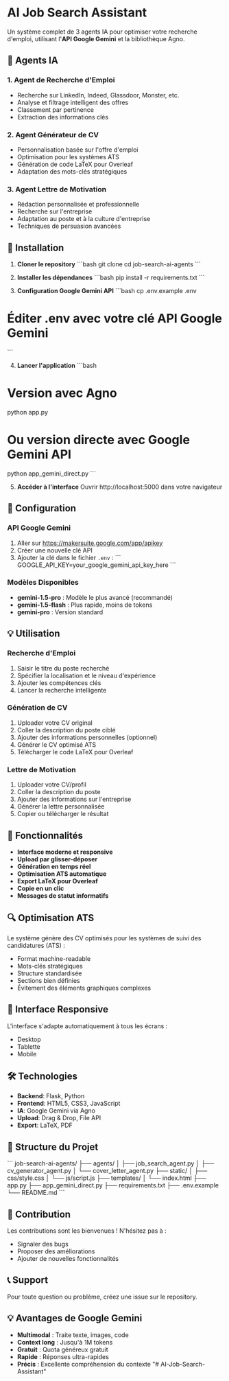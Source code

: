 # AI Job Search Assistant

Un système complet de 3 agents IA pour optimiser votre recherche d'emploi, utilisant l'**API Google Gemini** et la bibliothèque Agno.

## 🤖 Agents IA

### 1. Agent de Recherche d'Emploi
- Recherche sur LinkedIn, Indeed, Glassdoor, Monster, etc.
- Analyse et filtrage intelligent des offres
- Classement par pertinence
- Extraction des informations clés

### 2. Agent Générateur de CV
- Personnalisation basée sur l'offre d'emploi
- Optimisation pour les systèmes ATS
- Génération de code LaTeX pour Overleaf
- Adaptation des mots-clés stratégiques

### 3. Agent Lettre de Motivation
- Rédaction personnalisée et professionnelle
- Recherche sur l'entreprise
- Adaptation au poste et à la culture d'entreprise
- Techniques de persuasion avancées

## 🚀 Installation

1. **Cloner le repository**
\`\`\`bash
git clone <repository-url>
cd job-search-ai-agents
\`\`\`

2. **Installer les dépendances**
\`\`\`bash
pip install -r requirements.txt
\`\`\`

3. **Configuration Google Gemini API**
\`\`\`bash
cp .env.example .env
# Éditer .env avec votre clé API Google Gemini
\`\`\`

4. **Lancer l'application**
\`\`\`bash
# Version avec Agno
python app.py

# Ou version directe avec Google Gemini API
python app_gemini_direct.py
\`\`\`

5. **Accéder à l'interface**
Ouvrir http://localhost:5000 dans votre navigateur

## 🔧 Configuration

### API Google Gemini
1. Aller sur https://makersuite.google.com/app/apikey
2. Créer une nouvelle clé API
3. Ajouter la clé dans le fichier `.env` :
   \`\`\`
   GOOGLE_API_KEY=your_google_gemini_api_key_here
   \`\`\`

### Modèles Disponibles
- **gemini-1.5-pro** : Modèle le plus avancé (recommandé)
- **gemini-1.5-flash** : Plus rapide, moins de tokens
- **gemini-pro** : Version standard

## 💡 Utilisation

### Recherche d'Emploi
1. Saisir le titre du poste recherché
2. Spécifier la localisation et le niveau d'expérience
3. Ajouter les compétences clés
4. Lancer la recherche intelligente

### Génération de CV
1. Uploader votre CV original
2. Coller la description du poste ciblé
3. Ajouter des informations personnelles (optionnel)
4. Générer le CV optimisé ATS
5. Télécharger le code LaTeX pour Overleaf

### Lettre de Motivation
1. Uploader votre CV/profil
2. Coller la description du poste
3. Ajouter des informations sur l'entreprise
4. Générer la lettre personnalisée
5. Copier ou télécharger le résultat

## 🎯 Fonctionnalités

- **Interface moderne et responsive**
- **Upload par glisser-déposer**
- **Génération en temps réel**
- **Optimisation ATS automatique**
- **Export LaTeX pour Overleaf**
- **Copie en un clic**
- **Messages de statut informatifs**

## 🔍 Optimisation ATS

Le système génère des CV optimisés pour les systèmes de suivi des candidatures (ATS) :
- Format machine-readable
- Mots-clés stratégiques
- Structure standardisée
- Sections bien définies
- Évitement des éléments graphiques complexes

## 📱 Interface Responsive

L'interface s'adapte automatiquement à tous les écrans :
- Desktop
- Tablette
- Mobile

## 🛠️ Technologies

- **Backend**: Flask, Python
- **Frontend**: HTML5, CSS3, JavaScript
- **IA**: Google Gemini via Agno
- **Upload**: Drag & Drop, File API
- **Export**: LaTeX, PDF

## 📄 Structure du Projet

\`\`\`
job-search-ai-agents/
├── agents/
│   ├── job_search_agent.py
│   ├── cv_generator_agent.py
│   └── cover_letter_agent.py
├── static/
│   ├── css/style.css
│   └── js/script.js
├── templates/
│   └── index.html
├── app.py
├── app_gemini_direct.py
├── requirements.txt
├── .env.example
└── README.md
\`\`\`

## 🤝 Contribution

Les contributions sont les bienvenues ! N'hésitez pas à :
- Signaler des bugs
- Proposer des améliorations
- Ajouter de nouvelles fonctionnalités

## 📞 Support

Pour toute question ou problème, créez une issue sur le repository.

## 💡 Avantages de Google Gemini

- **Multimodal** : Traite texte, images, code
- **Context long** : Jusqu'à 1M tokens
- **Gratuit** : Quota généreux gratuit
- **Rapide** : Réponses ultra-rapides
- **Précis** : Excellente compréhension du contexte
"# AI-Job-Search-Assistant" 
